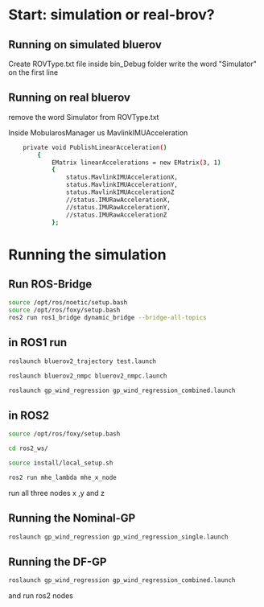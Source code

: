 # Start: simulation or real-brov?
 ## Running on simulated bluerov

  Create ROVType.txt file inside bin_Debug folder
  write the word "Simulator" on the first line

 ## Running on real bluerov

  remove the word Simulator from  ROVType.txt
 
 Inside MobularosManager us MavlinkIMUAcceleration
```bash
 	private void PublishLinearAcceleration()
		{
			EMatrix linearAccelerations = new EMatrix(3, 1)
			{
				status.MavlinkIMUAccelerationX,
				status.MavlinkIMUAccelerationY,
				status.MavlinkIMUAccelerationZ
				//status.IMURawAccelerationX,
				//status.IMURawAccelerationY,
				//status.IMURawAccelerationZ
			};
```



# Running the simulation

## Run ROS-Bridge
```bash
source /opt/ros/noetic/setup.bash
source /opt/ros/foxy/setup.bash
ros2 run ros1_bridge dynamic_bridge --bridge-all-topics
```

## in ROS1 run 
```bash
roslaunch bluerov2_trajectory test.launch 
```

```bash
roslaunch bluerov2_nmpc bluerov2_nmpc.launch 
```

```bash
roslaunch gp_wind_regression gp_wind_regression_combined.launch
```

## in ROS2

```bash
source /opt/ros/foxy/setup.bash
```

```bash
cd ros2_ws/
```

```bash
source install/local_setup.sh
```


```bash
ros2 run mhe_lambda mhe_x_node 
```
run all three nodes x ,y and z
## Running the Nominal-GP
```bash
roslaunch gp_wind_regression gp_wind_regression_single.launch
```


## Running the DF-GP

```bash
roslaunch gp_wind_regression gp_wind_regression_combined.launch
```

and run ros2 nodes


